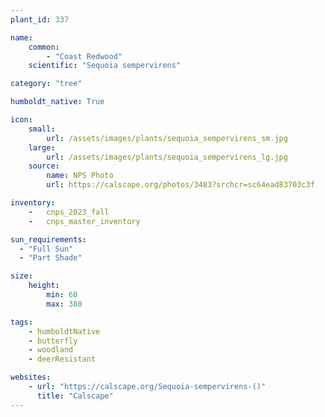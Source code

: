 ```yaml
---
plant_id: 337

name: 
    common: 
        - "Coast Redwood"
    scientific: "Sequoia sempervirens"

category: "tree"

humboldt_native: True

icon: 
    small: 
        url: /assets/images/plants/sequoia_sempervirens_sm.jpg 
    large: 
        url: /assets/images/plants/sequoia_sempervirens_lg.jpg 
    source: 
        name: NPS Photo
        url: https://calscape.org/photos/3483?srchcr=sc64ead83703c3f 

inventory: 
    -   cnps_2023_fall
    -   cnps_master_inventory

sun_requirements:
  - "Full Sun"
  - "Part Shade"

size:
    height: 
        min: 60
        max: 380

tags:
    - humboldtNative
    - butterfly
    - woodland
    - deerResistant

websites:
    - url: "https://calscape.org/Sequoia-sempervirens-()"
      title: "Calscape"
---
```



